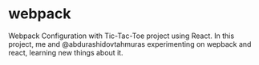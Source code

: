 # webpack
Webpack Configuration with Tic-Tac-Toe project using React. In this project, me and @abdurashidovtahmuras experimenting on wepback and react, learning new things about it. 
